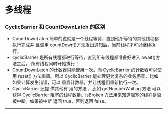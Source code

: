 <h1>多线程</h1>

<h3>CyclicBarrier 和 CountDownLatch 的区别</h3>

+ CountDownLatch 简单的说就是一个线程等待，直到他所等待的其他线程都执行完成并
    且调用 countDown()方法发出通知后，当前线程才可以继续执行。
+ cyclicBarrier 是所有线程都进行等待，直到所有线程都准备好进入 await()方法之后，
    所有线程同时开始执行！
+ CountDownLatch 的计数器只能使用一次。而 CyclicBarrier 的计数器可以使用 reset()
    方法重置。所以 CyclicBarrier 能处理更为复杂的业务场景，比如如果计算发生错误，可以
    重置计数器，并让线程们重新执行一次。
+ CyclicBarrier 还提 供其他有 用的方法 ，比如 getNumberWaiting 方法 可以获得
    CyclicBarrier 阻塞的线程数量。isBroken 方法用来知道阻塞的线程是否被中断。如果被中断
    返回 true，否则返回 false。


<hr>